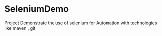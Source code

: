 # SeleniumDemo
Project Demonstrate the use of selenium for Automation with technologies like maven , git
